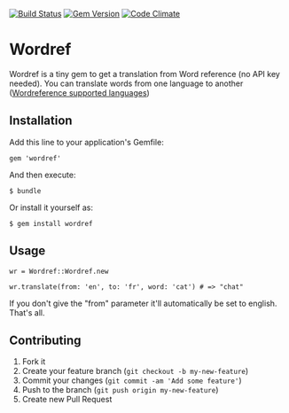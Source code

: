 [![Build Status](https://travis-ci.org/pcboy/wordref.svg)](https://travis-ci.org/pcboy/wordref)
[![Gem Version](https://badge.fury.io/rb/wordref.svg)](http://badge.fury.io/rb/wordref)
[![Code Climate](https://codeclimate.com/github/pcboy/wordref/badges/gpa.svg)](https://codeclimate.com/github/pcboy/wordref)

# Wordref

Wordref is a tiny gem to get a translation from Word reference (no API key needed).
You can translate words from one language to another ([Wordreference supported languages](https://github.com/pcboy/wordref/commit/25b4a4fef89e40cce6ae018501041aa6584538d8#diff-43114cec6cc4579b1d10b1d75031e5b5R52))

## Installation

Add this line to your application's Gemfile:

    gem 'wordref'

And then execute:

    $ bundle

Or install it yourself as:

    $ gem install wordref

## Usage

    wr = Wordref::Wordref.new
    
    wr.translate(from: 'en', to: 'fr', word: 'cat') # => "chat"

If you don't give the "from" parameter it'll automatically be set to english.
That's all.

## Contributing

1. Fork it
2. Create your feature branch (`git checkout -b my-new-feature`)
3. Commit your changes (`git commit -am 'Add some feature'`)
4. Push to the branch (`git push origin my-new-feature`)
5. Create new Pull Request
